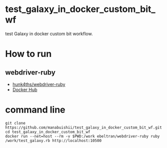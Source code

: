 # test_galaxy_in_docker_custom_bit_wf

test Galaxy in docker custom bit workflow.

# How to run

## webdriver-ruby

* [hunk4ths/webdriver-ruby](https://github.com/hunk4ths/webdriver-ruby)
* [Docker Hub](https://hub.docker.com/r/ebeltran/webdriver-ruby/)

# command line

```
git clone https://github.com/manabuishii/test_galaxy_in_docker_custom_bit_wf.git
cd test_galaxy_in_docker_custom_bit_wf
docker run --net=host --rm -v $PWD:/work ebeltran/webdriver-ruby ruby /work/test_galaxy.rb http://localhost:10500
```
